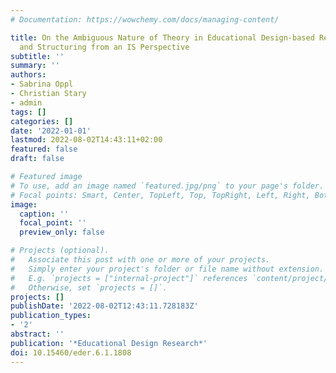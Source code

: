 ```yaml
---
# Documentation: https://wowchemy.com/docs/managing-content/

title: On the Ambiguous Nature of Theory in Educational Design-based Research – Reflecting
  and Structuring from an IS Perspective
subtitle: ''
summary: ''
authors:
- Sabrina Oppl
- Christian Stary
- admin
tags: []
categories: []
date: '2022-01-01'
lastmod: 2022-08-02T14:43:11+02:00
featured: false
draft: false

# Featured image
# To use, add an image named `featured.jpg/png` to your page's folder.
# Focal points: Smart, Center, TopLeft, Top, TopRight, Left, Right, BottomLeft, Bottom, BottomRight.
image:
  caption: ''
  focal_point: ''
  preview_only: false

# Projects (optional).
#   Associate this post with one or more of your projects.
#   Simply enter your project's folder or file name without extension.
#   E.g. `projects = ["internal-project"]` references `content/project/deep-learning/index.md`.
#   Otherwise, set `projects = []`.
projects: []
publishDate: '2022-08-02T12:43:11.728183Z'
publication_types:
- '2'
abstract: ''
publication: '*Educational Design Research*'
doi: 10.15460/eder.6.1.1808
---
```

